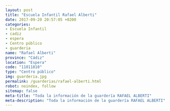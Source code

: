 ```yaml
---
layout: post
title: "Escuela Infantil Rafael Alberti"
date: 2017-09-20 20:57:05 +0200
categories:
- Escuela Infantil
- cadiz
- espera
- Centro público
- guarderia
name: "Rafael Alberti"
province: "Cádiz"
location: "Espera"
code: "11011810"
type: "Centro público"
img: guarderia.jpg
permalink: /guarderias/rafael-alberti.html
robot: noindex, follow
sitemap: false
meta-title: "Toda la información de la guardería RAFAEL ALBERTI"
meta-description: "Toda la información de la guardería RAFAEL ALBERTI"
---
```

